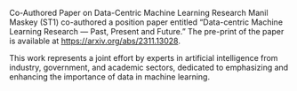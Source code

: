 Co-Authored Paper on Data-Centric Machine Learning Research 
 Manil Maskey (ST1) co-authored a position paper entitled “Data-centric Machine Learning Research — Past, Present and Future.” The pre-print of the paper is available at https://arxiv.org/abs/2311.13028.

This work represents a joint effort by experts in artificial intelligence from industry, government, and academic sectors, dedicated to emphasizing and enhancing the importance of data in machine learning.